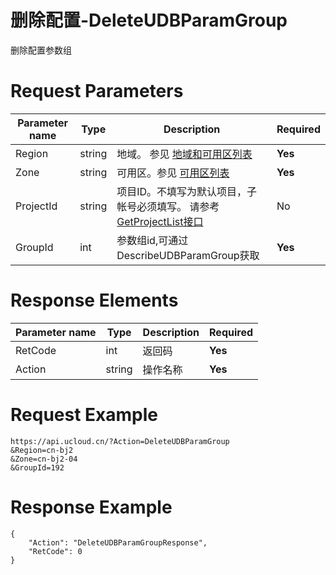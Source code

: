 # 删除配置-DeleteUDBParamGroup

删除配置参数组

# Request Parameters
|Parameter name|Type|Description|Required|
|---|---|---|---|
|Region|string|地域。 参见 [地域和可用区列表](../summary/regionlist.html)|**Yes**|
|Zone|string|可用区。参见 [可用区列表](../summary/regionlist.html)|**Yes**|
|ProjectId|string|项目ID。不填写为默认项目，子帐号必须填写。 请参考[GetProjectList接口](../summary/get_project_list.html)|No|
|GroupId|int|参数组id,可通过DescribeUDBParamGroup获取|**Yes**|

# Response Elements
|Parameter name|Type|Description|Required|
|---|---|---|---|
|RetCode|int|返回码|**Yes**|
|Action|string|操作名称|**Yes**|

# Request Example
```
https://api.ucloud.cn/?Action=DeleteUDBParamGroup
&Region=cn-bj2
&Zone=cn-bj2-04
&GroupId=192
```

# Response Example
```
{
    "Action": "DeleteUDBParamGroupResponse", 
    "RetCode": 0
}
```

